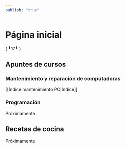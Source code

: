 ```yaml
---
publish: "true"
---
```


# Página inicial

(⁠ ⁠╹⁠▽⁠╹⁠ ⁠)

## Apuntes de cursos
### Mantenimiento y reparación de computadoras
[[Índice mantenimiento PC|Índice]]
### Programación
Próximamente
## Recetas de cocina
Próximamente
